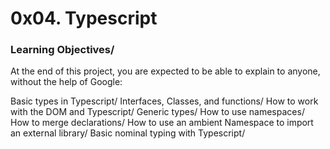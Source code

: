 # 0x04. Typescript

### Learning Objectives/
At the end of this project, you are expected to be able to explain to anyone, without the help of Google:

Basic types in Typescript/
Interfaces, Classes, and functions/
How to work with the DOM and Typescript/
Generic types/
How to use namespaces/
How to merge declarations/
How to use an ambient Namespace to import an external library/
Basic nominal typing with Typescript/
